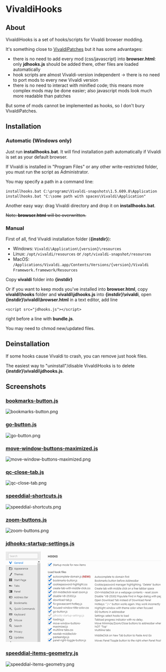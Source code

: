 # VivaldiHooks

## About
VivaldiHooks is a set of hooks/scripts for Vivaldi browser modding.

It's something close to [VivaldiPatches](https://github.com/justdanpo/VivaldiPatches) but it has some advantages:

- there is no need to add every mod (css/javascript) into **browser.html**: only **jdhooks.js** should be added there, other files are loaded automatically
- hook scripts are almost Vivaldi-version independent -> there is no need to port mods to every new Vivaldi version
- there is no need to interact with minified code; this means more complex mods may be done easier; also javascript mods look much more readable than patches

But some of mods cannot be implemented as hooks, so I don't bury VivaldiPatches.

## Installation
### Automatic (Windows only)
Just run **installhooks.bat**. It will find installation path automatically if Vivaldi is set as your default browser.

If Vivaldi is installed in "Program Files" or any other write-restricted folder, you must run the script as Administrator.

You may specify a path in a command line:

    installhooks.bat C:\programz\Vivaldi-snapshots\1.5.609.8\Application
    installhooks.bat "C:\some path with spaces\Vivaldi\Application"

Another easy way: drag Vivaldi directory and drop it on **installhooks.bat**.

~~Note: **browser.html** will be overwritten.~~

### Manual

First of all, find Vivaldi installation folder (**{instdir}**):

- Windows: `Vivaldi\Application\{version}\resources`
- Linux: `/opt/vivaldi/resources` or `/opt/vivaldi-snapshot/resources`
- MacOS: `/Applications/Vivaldi.app/Contents/Versions/{version}/Vivaldi Framework.framework/Resources`

Copy **vivaldi** folder into **{instdir}**

Or if you want to keep mods you've installed into **browser.html**, copy **vivaldi\hooks** folder and **vivaldi\jdhooks.js** into **{instdir}\vivaldi**, open **{instdir}\vivaldi\browser.html** in a text editor, add line

    <script src="jdhooks.js"></script>

right before a line with **bundle.js**.

You may need to chmod new/updated files.

## Deinstallation

If some hooks cause Vivaldi to crash, you can remove just hook files.

The easiest way to "uninstall"/disable VivaldiHooks is to delete **{instdir}\vivaldi\jdhooks.js**.

## Screenshots

### [bookmarks-button.js](vivaldi/hooks/bookmarks-button.js)

![bookmarks-button.png](screenshots/bookmarks-button.png)

### [go-button.js](vivaldi/hooks/go-button.js)

![go-button.png](screenshots/go-button.png)

### [move-window-buttons-maximized.js](vivaldi/hooks/move-window-buttons-maximized.js)

![move-window-buttons-maximized.png](screenshots/move-window-buttons-maximized.png)

### [qc-close-tab.js](vivaldi/hooks/qc-close-tab.js)

![qc-close-tab.png](screenshots/qc-close-tab.png)

### [speeddial-shortcuts.js](vivaldi/hooks/speeddial-shortcuts.js)

![speeddial-shortcuts.png](screenshots/speeddial-shortcuts.png)

### [zoom-buttons.js](vivaldi/hooks/zoom-buttons.js)

![zoom-buttons.png](screenshots/zoom-buttons.png)

### [jdhooks-startup-settings.js](vivaldi/hooks/jdhooks-startup-settings.js)

![jdhooks-startup-settings.png](screenshots/jdhooks-startup-settings.png)

### [speeddial-items-geometry.js](vivaldi/hooks/speeddial-items-geometry.js)

![speeddial-items-geometry.png](screenshots/speeddial-items-geometry.png)
